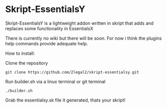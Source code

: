 # Skript-EssentialsY
Skript-EssentialsY is a lightweight addon written in skript that adds and replaces some functionality in EssentialsX

There is currently no wiki but there will be soon. For now i think the plugins help commands provide adequate help.


How to install:

Clone the repository
```
git clone https://github.com/2legal2/skript-essentialsy.git
```

Run builder.sh via a linux terminal or git terminal
```
./builder.sh
```

Grab the essentialsy.sk file it generated, thats your skript!

